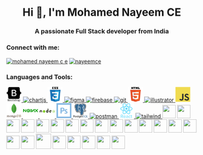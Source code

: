<h1 align="center">Hi 👋, I'm Mohamed Nayeem CE</h1>
<h3 align="center">A passionate Full Stack developer from India</h3>

<h3 align="left">Connect with me:</h3>
<p align="left">
<a href="https://linkedin.com/in/mohamed-nayeem-c-e-523188207" target="blank"><img align="center" src="https://raw.githubusercontent.com/rahuldkjain/github-profile-readme-generator/master/src/images/icons/Social/linked-in-alt.svg" alt="mohamed nayeem c e" height="30" width="40" /></a>
<a href="https://www.leetcode.com/nayeemce" target="blank"><img align="center" src="https://raw.githubusercontent.com/rahuldkjain/github-profile-readme-generator/master/src/images/icons/Social/leet-code.svg" alt="nayeemce" height="30" width="40" /></a>
</p>

<h3 align="left">Languages and Tools:</h3>
<p align="left"> <a href="https://getbootstrap.com" target="_blank" rel="noreferrer"> <img src="https://raw.githubusercontent.com/devicons/devicon/master/icons/bootstrap/bootstrap-plain-wordmark.svg" alt="bootstrap" width="40" height="40"/> </a> <a href="https://www.chartjs.org" target="_blank" rel="noreferrer"> <img src="https://www.chartjs.org/media/logo-title.svg" alt="chartjs" width="40" height="40"/> </a> <a href="https://www.w3schools.com/css/" target="_blank" rel="noreferrer"> <img src="https://raw.githubusercontent.com/devicons/devicon/master/icons/css3/css3-original-wordmark.svg" alt="css3" width="40" height="40"/> </a> <a href="https://www.figma.com/" target="_blank" rel="noreferrer"> <img src="https://www.vectorlogo.zone/logos/figma/figma-icon.svg" alt="figma" width="40" height="40"/> </a> <a href="https://firebase.google.com/" target="_blank" rel="noreferrer"> <img src="https://www.vectorlogo.zone/logos/firebase/firebase-icon.svg" alt="firebase" width="40" height="40"/> </a> <a href="https://git-scm.com/" target="_blank" rel="noreferrer"> <img src="https://www.vectorlogo.zone/logos/git-scm/git-scm-icon.svg" alt="git" width="40" height="40"/> </a> <a href="https://www.w3.org/html/" target="_blank" rel="noreferrer"> <img src="https://raw.githubusercontent.com/devicons/devicon/master/icons/html5/html5-original-wordmark.svg" alt="html5" width="40" height="40"/> </a> <a href="https://www.adobe.com/in/products/illustrator.html" target="_blank" rel="noreferrer"> <img src="https://www.vectorlogo.zone/logos/adobe_illustrator/adobe_illustrator-icon.svg" alt="illustrator" width="40" height="40"/> </a> <a href="https://developer.mozilla.org/en-US/docs/Web/JavaScript" target="_blank" rel="noreferrer"> <img src="https://raw.githubusercontent.com/devicons/devicon/master/icons/javascript/javascript-original.svg" alt="javascript" width="40" height="40"/> </a> <a href="https://www.mongodb.com/" target="_blank" rel="noreferrer"> <img src="https://raw.githubusercontent.com/devicons/devicon/master/icons/mongodb/mongodb-original-wordmark.svg" alt="mongodb" width="40" height="40"/> </a> <a href="https://www.nginx.com" target="_blank" rel="noreferrer"> <img src="https://raw.githubusercontent.com/devicons/devicon/master/icons/nginx/nginx-original.svg" alt="nginx" width="40" height="40"/> </a> <a href="https://nodejs.org" target="_blank" rel="noreferrer"> <img src="https://raw.githubusercontent.com/devicons/devicon/master/icons/nodejs/nodejs-original-wordmark.svg" alt="nodejs" width="40" height="40"/> </a> <a href="https://www.photoshop.com/en" target="_blank" rel="noreferrer"> <img src="https://raw.githubusercontent.com/devicons/devicon/master/icons/photoshop/photoshop-line.svg" alt="photoshop" width="40" height="40"/> </a> <a href="https://www.postgresql.org" target="_blank" rel="noreferrer"> <img src="https://raw.githubusercontent.com/devicons/devicon/master/icons/postgresql/postgresql-original-wordmark.svg" alt="postgresql" width="40" height="40"/> </a> <a href="https://postman.com" target="_blank" rel="noreferrer"> <img src="https://www.vectorlogo.zone/logos/getpostman/getpostman-icon.svg" alt="postman" width="40" height="40"/> </a> <a href="https://reactjs.org/" target="_blank" rel="noreferrer"> <img src="https://raw.githubusercontent.com/devicons/devicon/master/icons/react/react-original-wordmark.svg" alt="react" width="40" height="40"/> </a> <a href="https://tailwindcss.com/" target="_blank" rel="noreferrer"> <img src="https://www.vectorlogo.zone/logos/tailwindcss/tailwindcss-icon.svg" alt="tailwind" width="40" height="40"/> </a> 
<img src="https://cdn-icons-png.flaticon.com/128/5968/5968292.png" width='35' height = '35'></img>
  <img src='https://cdn.icon-icons.com/icons2/2415/PNG/512/typescript_original_logo_icon_146317.png' width='35' height = '35'></img>
  <img src='https://www.eternityplans.com/_next/image?url=%2F_next%2Fstatic%2Fmedia%2Fmongodb.51cfbad4.png&w=1080&q=75' width='35' height = '35'></img>
  <img src='https://www.netpulse.dev/express.png' width='35' height = '35'></img>
  <img src='https://miro.medium.com/v2/resize:fit:1100/format:webp/1*Klh1l7wkoG6PDPb9A5oCHQ.png' width='35' height = '35'></img>
  <img src='https://encrypted-tbn0.gstatic.com/images?q=tbn:ANd9GcTirtqa-iQKdwFK7jtskE6RcQXO8ldVzqeIhA&usqp=CAU' width='35' height = '35'></img>
  <img src='https://avatars.githubusercontent.com/u/67109815?s=200&v=4' width='35' height = '35'></img>
  <img src='https://www.eternityplans.com/_next/image?url=%2F_next%2Fstatic%2Fmedia%2Ffigma.0c017268.png&w=1080&q=75' width='35' height = '35'></img>
  <img src='https://brandlogos.net/wp-content/uploads/2021/09/bootstrap-logo.png' width='35' height = '35'></img>  
  <img src='https://www.eternityplans.com/_next/image?url=%2F_next%2Fstatic%2Fmedia%2Fhtml.d11c65b8.png&w=1080&q=75' width='35' height = '35'></img>
  <img src='https://www.eternityplans.com/_next/image?url=%2F_next%2Fstatic%2Fmedia%2Fcss.3be18328.png&w=1080&q=75' width='35' height = '35'></img>
  <img src='https://cdn.worldvectorlogo.com/logos/postman.svg' width='35' height = '35'></img>
  <img src='https://jwt.io/img/pic_logo.svg' width='35' height = '35'></img>
  <img src='https://upload.wikimedia.org/wikipedia/commons/f/fd/DynamoDB.png' width='35' height = '35'></img>
  <img src='https://avatars.githubusercontent.com/u/7713209?s=200&v=4' width='35' height = '35'></img>
  <img src='https://avatars.githubusercontent.com/u/476675?s=280&v=4' width='35' height = '35'></img>
  <img src='https://git-scm.com/images/logos/downloads/Git-Icon-1788C.png' width='35' height ='35'></img>
  <img src='https://encrypted-tbn0.gstatic.com/images?q=tbn:ANd9GcQhRaWw8v6yM02RuYJNtmPuNk0er1ktRE2dswsN9cNaLQ&s' width='40' height ='40'></img>
  <img src='https://s3.studytonight.com/curious/uploads/pictures/1664624748-1.png' width='35' height ='35'></img>
  <img src='https://ngrx.io/assets/images/badge.svg' width='35' height ='35'></img>
  <img src='https://pbs.twimg.com/profile_images/1410624514443169793/HSCyvRCZ_400x400.jpg' width='35' height ='35'></img>
  <img src='https://medusajs.com/images/plugin-icons/market-plugin-nodemailer-icon.svg' width='35' height ='35'></img>
  <img src='https://logowik.com/content/uploads/images/mysql8604.logowik.com.webp' width='35' height ='35'></img>
</p>

